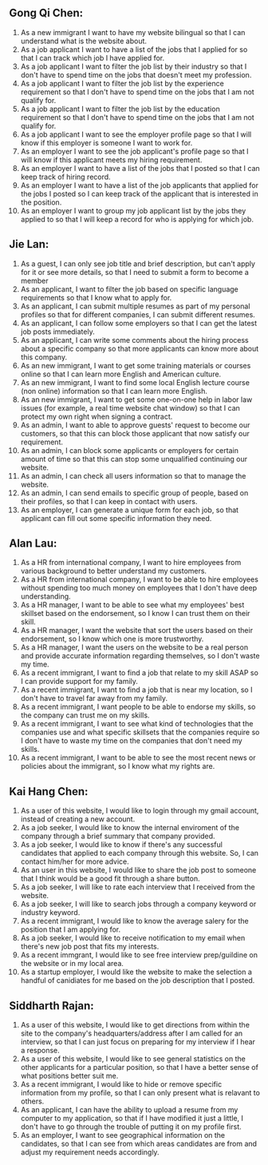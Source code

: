 ## Gong Qi Chen:

1. As a new immigrant I want to have my website bilingual so that I can understand what is the website about.
2. As a job applicant I want to have a list of the jobs that I applied for so that I can track which job I have applied for.
3. As a job applicant I want to filter the job list by their industry so that I don't have to spend time on the jobs that doesn't meet my profession.
4. As a job applicant I want to filter the job list by the experience requirement so that I don't have to spend time on the jobs that I am not qualify for.
5. As a job applicant I want to filter the job list by the education requirement so that I don't have to spend time on the jobs that I am not qualify for.
6. As a job applicant I want to see the employer profile page so that I will know if this employer is someone I want to work for.
7. As an employer I want to see the job applicant's profile page so that I will know if this applicant meets my hiring requirement.
8. As an employer I want to have a list of the jobs that I posted so that I can keep track of hiring record.
9. As an employer I want to have a list of the job applicants that applied for the jobs I posted so I can keep track of the applicant that is interested in the position.
10. As an employer I want to group my job applicant list by the jobs they applied to so that I will keep a record for who is applying for which job.

## Jie Lan:

1. As a guest, I can only see job title and brief description, but can't apply for it or see more details, so that I need to submit a form to become a member
2. As an applicant, I want to filter the job based on specific language requirements so that I know what to apply for.
3. As an applicant, I can submit multiple resumes as part of my personal profiles so that for different companies, I can submit different resumes.
4. As an applicant, I can follow some employers so that I can get the latest job posts immediately.
5. As an applicant, I can write some comments about the hiring process about a specific company so that more applicants can know more about this company.
6. As an new immigrant, I want to get some training materials or courses online so that I can learn more English and American culture.
7. As an new immigrant, I want to find some local English lecture course (non online) information so that I can learn more English. 
8. As an new immigrant, I want to get some one-on-one help in labor law issues (for example, a real time website chat window) so that I can protect my own right when signing a contract. 
9. As an admin, I want to able to approve guests' request to become our customers, so that this can block those applicant that now satisfy our requirement.
10. As an admin, I can block some applicants or employers for certain amount of time so that this can stop some unqualified continuing our website.
11. As an admin, I can check all users information so that to manage the website.
12. As an admin, I can send emails to specific group of people, based on their profiles, so that I can keep in contact with users.
13. As an employer, I can generate a unique form for each job, so that applicant can fill out some specific information they need.

## Alan Lau:

1. As a HR from international company, I want to hire employees from various background to better understand my customers.
2. As a HR from international company, I want to be able to hire employees without spending too much money on employees that I don't have deep understanding.
3. As a HR manager, I want to be able to see what my employees' best skillset based on the endorsement, so I know I can trust them on their skill.
4. As a HR manager, I want the website that sort the users based on their endorsement, so I know which one is more trustworthy.
5. As a HR manager, I want the users on the website to be a real person and provide accurate information regarding themselves, so I don't waste my time.
6. As a recent immigrant, I want to find a job that relate to my skill ASAP so I can provide support for my family.
7. As a recent immigrant, I want to find a job that is near my location, so I don't have to travel far away from my family.
8. As a recent immigrant, I want people to be able to endorse my skills, so the company can trust me on my skills.
9. As a recent immigrant, I want to see what kind of technologies that the companies use and what specific skillsets that the companies require so I don't have to waste my time on the companies that don't need my skills.
10. As a recent immigrant, I want to be able to see the most recent news or policies about the immigrant, so I know what my rights are.

## Kai Hang Chen:

1. As a user of this website, I would like to login through my gmail account, instead of creating a new account.
2. As a job seeker, I would like to know the internal enviroment of the company through a brief summary that company provided.
3. As a job seeker, I would like to know if there's any successful candidates that applied to each company through this website. So, I can contact him/her for more advice.
4. As an user in this website, I would like to share the job post to someone that I think would be a good fit through a share button.
5. As a job seeker, I will like to rate each interview that I received from the website.
6. As a job seeker, I will like to search jobs through a company keyword or industry keyword.
7. As a recent immigrant, I would like to know the average salery for the position that I am applying for.
8. As a job seeker, I would like to receive notification to my email when there's new job post that fits my interests.
9. As a recent immgrant, I would like to see free interview prep/guildine on the website or in my local area.
10. As a startup employer, I would like the website to make the selection a handful of canidiates for me based on the job description that I posted.

## Siddharth Rajan:

1. As a user of this website, I would like to get directions from within the site to the company's headquarters/address after I am called for an interview, so that I can just focus on preparing for my interview if I hear a response.
2. As a user of this website, I would like to see general statistics on the other applicants for a particular position, so that I have a better sense of what positions better suit me.
3. As a recent immigrant, I would like to hide or remove specific information from my profile, so that I can only present what is relavant to others.
4. As an applicant, I can have the ability to upload a resume from my computer to my application, so that if I have modified it just a little, I don't have to go through the trouble of putting it on my profile first.
5. As an employer, I want to see geographical information on the candidates, so that I can see from which areas candidates are from and adjust my requirement needs accordingly.
